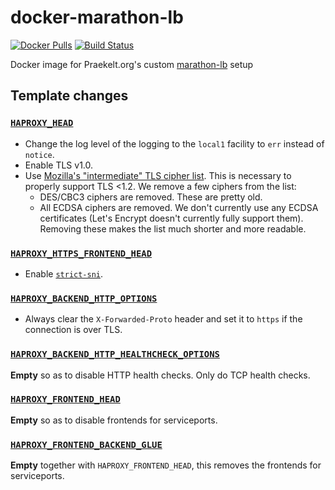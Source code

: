 # docker-marathon-lb

[![Docker Pulls](https://img.shields.io/docker/pulls/praekeltfoundation/marathon-lb.svg?style=flat-square)](https://hub.docker.com/r/praekeltfoundation/marathon-lb)
[![Build Status](https://img.shields.io/travis/praekeltfoundation/docker-marathon-lb/master.svg?style=flat-square)](https://travis-ci.org/praekeltfoundation/docker-marathon-lb)

Docker image for Praekelt.org's custom [marathon-lb](https://github.com/mesosphere/marathon-lb) setup

## Template changes
### [`HAPROXY_HEAD`](https://github.com/mesosphere/marathon-lb/blob/v1.6.0/Longhelp.md#haproxy_head)
* Change the log level of the logging to the `local1` facility to `err` instead of `notice`.
* Enable TLS v1.0.
* Use [Mozilla's "intermediate" TLS cipher list](https://wiki.mozilla.org/Security/Server_Side_TLS#Intermediate_compatibility_.28default.29). This is necessary to properly support TLS <1.2. We remove a few ciphers from the list:
  * DES/CBC3 ciphers are removed. These are pretty old.
  * All ECDSA ciphers are removed. We don't currently use any ECDSA certificates (Let's Encrypt doesn't currently fully support them). Removing these makes the list much shorter and more readable.

### [`HAPROXY_HTTPS_FRONTEND_HEAD`](https://github.com/mesosphere/marathon-lb/blob/v1.6.0/Longhelp.md#haproxy_https_frontend_head)
* Enable [`strict-sni`](http://cbonte.github.io/haproxy-dconv/1.7/configuration.html#5.1-strict-sni).

### [`HAPROXY_BACKEND_HTTP_OPTIONS`](https://github.com/mesosphere/marathon-lb/blob/v1.6.0/Longhelp.md#haproxy_backend_http_options)
* Always clear the `X-Forwarded-Proto` header and set it to `https` if the connection is over TLS.

### [`HAPROXY_BACKEND_HTTP_HEALTHCHECK_OPTIONS`](https://github.com/mesosphere/marathon-lb/blob/v1.6.0/Longhelp.md#haproxy_backend_http_healthcheck_options)
**Empty** so as to disable HTTP health checks. Only do TCP health checks.

### [`HAPROXY_FRONTEND_HEAD`](https://github.com/mesosphere/marathon-lb/blob/v1.6.0/Longhelp.md#haproxy_frontend_head)
**Empty** so as to disable frontends for serviceports.

### [`HAPROXY_FRONTEND_BACKEND_GLUE`](https://github.com/mesosphere/marathon-lb/blob/v1.6.0/Longhelp.md#haproxy_frontend_backend_glue)
**Empty** together with `HAPROXY_FRONTEND_HEAD`, this removes the frontends for serviceports.
